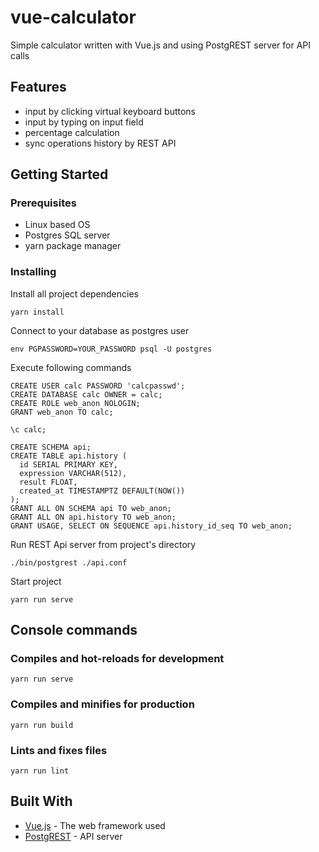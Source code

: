 # vue-calculator
Simple calculator written with Vue.js and using PostgREST server for API calls 

## Features

* input by clicking virtual keyboard buttons
* input by typing on input field
* percentage calculation
* sync operations history by REST API 

## Getting Started

### Prerequisites

* Linux based OS
* Postgres SQL server
* yarn package manager

### Installing

Install all project dependencies

```
yarn install
```
Connect to your database as postgres user

```
env PGPASSWORD=YOUR_PASSWORD psql -U postgres
```

Execute following commands

```
CREATE USER calc PASSWORD 'calcpasswd';
CREATE DATABASE calc OWNER = calc;
CREATE ROLE web_anon NOLOGIN;
GRANT web_anon TO calc;

\c calc;

CREATE SCHEMA api;
CREATE TABLE api.history (
  id SERIAL PRIMARY KEY,
  expression VARCHAR(512),
  result FLOAT,
  created_at TIMESTAMPTZ DEFAULT(NOW())
);
GRANT ALL ON SCHEMA api TO web_anon;
GRANT ALL ON api.history TO web_anon;
GRANT USAGE, SELECT ON SEQUENCE api.history_id_seq TO web_anon;

```

Run REST Api server from project's directory
```
./bin/postgrest ./api.conf
``` 

Start project
```
yarn run serve
```


## Console commands

### Compiles and hot-reloads for development
```
yarn run serve
```

### Compiles and minifies for production
```
yarn run build
```

### Lints and fixes files
```
yarn run lint
```

## Built With

* [Vue.js](https://ru.vuejs.org) - The web framework used
* [PostgREST](http://postgrest.org) - API server
